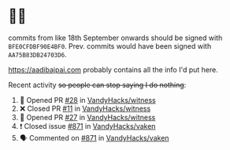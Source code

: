 # 👋🏻
<!--
**aadibajpai/aadibajpai** is a ✨ _special_ ✨ repository because its `README.md` (this file) appears on your GitHub profile.
-->
commits from like 18th September onwards should be signed with `BFE0CFDBF90E4BF0`. Prev. commits would have been signed with `AA75B83DB24703D6`.

https://aadibajpai.com probably contains all the info I'd put here.

Recent activity ~~so people can stop saying I do nothing~~:
<!--START_SECTION:activity-->
1. 💪 Opened PR [#28](https://github.com/VandyHacks/witness/pull/28) in [VandyHacks/witness](https://github.com/VandyHacks/witness)
2. ❌ Closed PR [#11](https://github.com/VandyHacks/witness/pull/11) in [VandyHacks/witness](https://github.com/VandyHacks/witness)
3. 💪 Opened PR [#27](https://github.com/VandyHacks/witness/pull/27) in [VandyHacks/witness](https://github.com/VandyHacks/witness)
4. ❗️ Closed issue [#871](https://github.com/VandyHacks/vaken/issues/871) in [VandyHacks/vaken](https://github.com/VandyHacks/vaken)
5. 🗣 Commented on [#871](https://github.com/VandyHacks/vaken/issues/871) in [VandyHacks/vaken](https://github.com/VandyHacks/vaken)
<!--END_SECTION:activity-->
